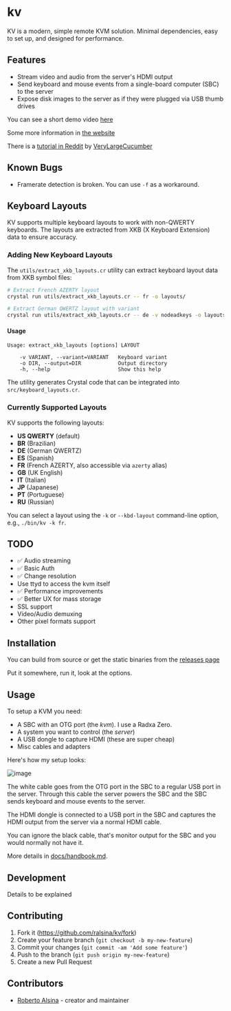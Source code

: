 # kv

KV is a modern, simple remote KVM solution. Minimal dependencies, easy to set up, and designed for performance.

## Features

* Stream video and audio from the server's HDMI output
* Send keyboard and mouse events from a single-board computer (SBC) to the server
* Expose disk images to the server as if they were plugged via USB thumb drives

You can see a short demo video [here](https://youtu.be/_NCVytMPW18?si=67kIt7nWbrda1uy8)

Some more information in [the website](https://kv.ralsina.me)

There is a [tutorial in Reddit](https://www.reddit.com/r/homelab/comments/1nld478/building_a_cheap_kvm_using_an_sbc_and_kv/) by [VeryLargeCucumber](https://www.reddit.com/user/VeryLargeCucumber/)

## Known Bugs

* Framerate detection is broken. You can use `-f` as a workaround.

## Keyboard Layouts

KV supports multiple keyboard layouts to work with non-QWERTY keyboards. The layouts are extracted from XKB (X Keyboard Extension) data to ensure accuracy.

### Adding New Keyboard Layouts

The `utils/extract_xkb_layouts.cr` utility can extract keyboard layout data from XKB symbol files:

```bash
# Extract French AZERTY layout
crystal run utils/extract_xkb_layouts.cr -- fr -o layouts/

# Extract German QWERTZ layout with variant
crystal run utils/extract_xkb_layouts.cr -- de -v nodeadkeys -o layouts/
```

#### Usage

```
Usage: extract_xkb_layouts [options] LAYOUT

    -v VARIANT, --variant=VARIANT   Keyboard variant
    -o DIR, --output=DIR            Output directory
    -h, --help                      Show this help
```

The utility generates Crystal code that can be integrated into `src/keyboard_layouts.cr`.

### Currently Supported Layouts

KV supports the following layouts:

- **US QWERTY** (default)
- **BR** (Brazilian)
- **DE** (German QWERTZ)
- **ES** (Spanish)
- **FR** (French AZERTY, also accessible via `azerty` alias)
- **GB** (UK English)
- **IT** (Italian)
- **JP** (Japanese)
- **PT** (Portuguese)
- **RU** (Russian)

You can select a layout using the `-k` or `--kbd-layout` command-line option, e.g., `./bin/kv -k fr`.

## TODO

* ✅ Audio streaming
* ✅ Basic Auth
* ✅ Change resolution
* Use ttyd to access the kvm itself
* ✅ Performance improvements
* ✅ Better UX for mass storage
* SSL support
* Video/Audio demuxing
* Other pixel formats support

## Installation

You can build from source or get the static binaries from the [releases page](https://github.com/ralsina/kv/releases)

Put it somewhere, run it, look at the options.

## Usage

To setup a KVM you need:

* A SBC with an OTG port (the *kvm*). I use a Radxa Zero.
* A system you want to control (the *server*)
* A USB dongle to capture HDMI (these are super cheap)
* Misc cables and adapters

Here's how my setup looks:

![image](https://github.com/user-attachments/assets/9b67d7a3-ea71-4f2e-936f-6c4c42b25125)


The white cable goes from the OTG port in the SBC to a regular USB port in the server.
Through this cable the server powers the SBC and the SBC sends keyboard and mouse events to the server.

The HDMI dongle is connected to a USB port in the SBC and captures the HDMI output from the server via
a normal HDMI cable.

You can ignore the black cable, that's monitor output for the SBC and you would normally not have it.

More details in [docs/handbook.md](docs/handbook.md).

## Development

Details to be explained

## Contributing

1. Fork it (<https://github.com/ralsina/kv/fork>)
2. Create your feature branch (`git checkout -b my-new-feature`)
3. Commit your changes (`git commit -am 'Add some feature'`)
4. Push to the branch (`git push origin my-new-feature`)
5. Create a new Pull Request

## Contributors

- [Roberto Alsina](https://github.com/ralsina) - creator and maintainer
